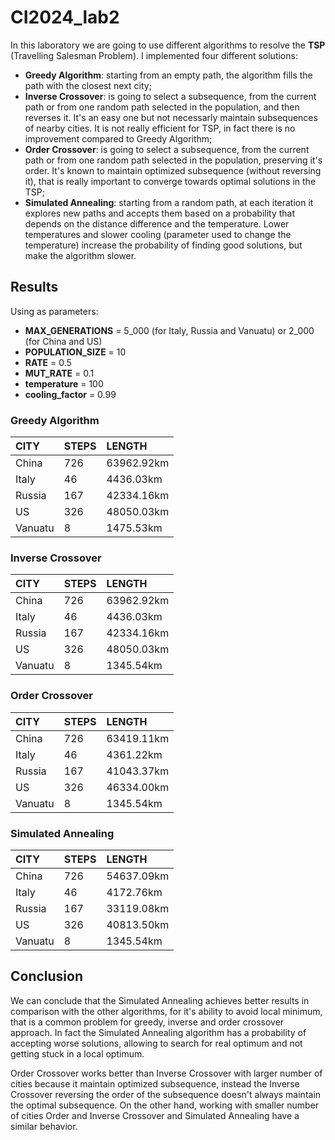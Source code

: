 # CI2024_lab2

In this laboratory we are going to use different algorithms to resolve the **TSP** (Travelling Salesman Problem). I implemented four different solutions:
- **Greedy Algorithm**: starting from an empty path, the algorithm fills the path with the closest next city;
- **Inverse Crossover**: is going to select a subsequence, from the current path or from one random path selected in the population, and then reverses it. It's an easy one but not necessarly maintain subsequences of nearby cities. It is not really efficient for TSP, in fact there is no improvement compared to Greedy Algorithm;
- **Order Crossover**: is going to select a subsequence, from the current path or from one random path selected in the population, preserving it's order. It's known to maintain optimized subsequence (without reversing it), that is really important to converge towards optimal solutions in the TSP;
- **Simulated Annealing**: starting from a random path, at each iteration it explores new paths and accepts them based on a probability that depends on the distance difference and the temperature. Lower temperatures and slower cooling (parameter used to change the temperature) increase the probability of finding good solutions, but make the algorithm slower.

## Results

Using as parameters:
- **MAX_GENERATIONS** = 5_000 (for Italy, Russia and Vanuatu) or 2_000 (for China and US)
- **POPULATION_SIZE** = 10
- **RATE** = 0.5
- **MUT_RATE** = 0.1
- **temperature** = 100
- **cooling_factor** = 0.99

### Greedy Algorithm

| CITY | STEPS | LENGTH |
| :- | :- | :- |
| China | 726 | 63962.92km
| Italy | 46 | 4436.03km
| Russia | 167 | 42334.16km
| US | 326 | 48050.03km
| Vanuatu | 8 | 1475.53km

### Inverse Crossover

| CITY | STEPS | LENGTH |
| :- | :- | :- |
| China | 726 | 63962.92km
| Italy | 46 | 4436.03km
| Russia | 167 | 42334.16km
| US | 326 | 48050.03km
| Vanuatu | 8 | 1345.54km

### Order Crossover

| CITY | STEPS | LENGTH |
| :- | :- | :- |
| China | 726 | 63419.11km
| Italy | 46 | 4361.22km
| Russia | 167 | 41043.37km
| US | 326 | 46334.00km
| Vanuatu | 8 | 1345.54km

### Simulated Annealing

| CITY | STEPS | LENGTH |
| :- | :- | :- |
| China | 726 | 54637.09km
| Italy | 46 | 4172.76km
| Russia | 167 | 33119.08km
| US | 326 | 40813.50km
| Vanuatu | 8 | 1345.54km

## Conclusion

We can conclude that the Simulated Annealing achieves better results in comparison with the other algorithms, for it's ability to avoid local minimum, that is a common problem for greedy, inverse and order crossover approach. In fact the Simulated Annealing algorithm has a probability of accepting worse solutions, allowing to search for real optimum and not getting stuck in a local optimum. 

Order Crossover works better than Inverse Crossover with larger number of cities because it maintain optimized subsequence, instead the Inverse Crossover reversing the order of the subsequence doesn't always maintain the optimal subsequence. On the other hand, working with smaller number of cities Order and Inverse Crossover and Simulated Annealing have a similar behavior.
